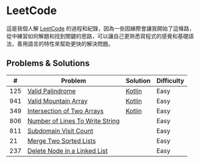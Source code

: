 LeetCode
========


這是我個人解 [LeetCode](https://leetcode.com/) 的過程和紀錄，因為一些因緣際會讓我開始了這條路，從中練習如何解題和找到關鍵的思路，可以讓自己更熟悉寫程式的感覺和基礎語法，善用語言的特性來幫助更快的解決問題。

## Problems & Solutions

| #   | Problem         | Solution | Difficulty |
|-----|------------------|----------|------------|
| 125 | [Valid Palindrome](./problems/125.valid-palindrome.md) |[Kotlin](./solutions/src/main/kotlin/com/enginebai/leetcode/easy/Solution125.kt)          | Easy       |
|941|[Valid Mountain Array](./problems/941.valid-mountain-array.md)|[Kotlin](./solutions/src/main/kotlin/com/enginebai/leetcode/easy/Solution941.kt)|Easy|
|349|[Intersection of Two Arrays](./problems/349.intersection-of-two-arrays.md)|[Kotlin](./solutions/src/main/kotlin/com/enginebai/leetcode/easy/Solution349.kt)|Easy|
|806|[Number of Lines To Write String](./problems/806.number-of-lines-to-write-string.md)||Easy|
|811|[Subdomain Visit Count](https://leetcode.com/problems/subdomain-visit-count/)||Easy|
|21|[Merge Two Sorted Lists](https://leetcode.com/problems/merge-two-sorted-lists/)||Easy|
|237|[Delete Node in a Linked List](https://leetcode.com/problems/delete-node-in-a-linked-list/description/)||Easy|
